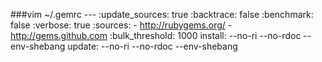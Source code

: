 ###vim ~/.gemrc
	---
	:update_sources: true
	:backtrace: false
	:benchmark: false
	:verbose: true
	:sources:
	- http://rubygems.org/
	- http://gems.github.com
	:bulk_threshold: 1000
	install: --no-ri --no-rdoc --env-shebang
	update: --no-ri --no-rdoc --env-shebang
